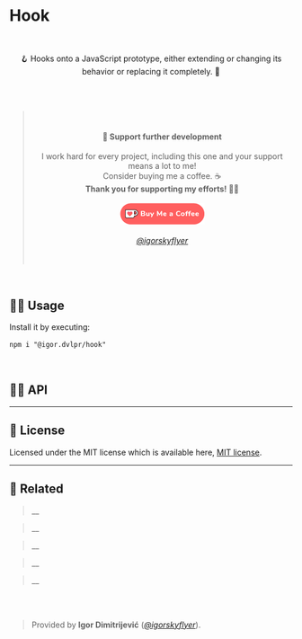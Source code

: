 # Hook

<br>

<p align="center">
	🪝 Hooks onto a JavaScript prototype, either extending or changing its <br>
	behavior or replacing it completely. 👺
</p>

<br>
<br>

<div align="center">
	<blockquote>
		<br>
		<h4>💖 Support further development</h4>
		<span>I work hard for every project, including this one and your support means a lot to me!
		<br>
		Consider buying me a coffee. ☕
		<br>
		<strong>Thank you for supporting my efforts! 🙏😊</strong></span>
		<br>
		<br>
		<a href="https://ko-fi.com/igorskyflyer" target="_blank"><img src="https://raw.githubusercontent.com/igorskyflyer/igorskyflyer/main/assets/ko-fi.png" alt="Donate to igorskyflyer" width="150"></a>
		<br>
		<br>
		<a href="https://github.com/igorskyflyer"><em>@igorskyflyer</em></a>
		<br>
		<br>
		<br>
	</blockquote>
</div>

<br>

## 🕵🏼 Usage

Install it by executing:

```shell
npm i "@igor.dvlpr/hook"
```

<br>

## 🤹🏼 API

---

## 🪪 License

Licensed under the MIT license which is available here, [MIT license](https://github.com/igorskyflyer/npm-hook/blob/main/LICENSE).

---

## 🧬 Related

[]()

> __

[]()

> __

[]()

> __

[]()

> __

[]()

> __

<br>
<br>

>
> Provided by **Igor Dimitrijević** ([*@igorskyflyer*](https://github.com/igorskyflyer/)).
>
